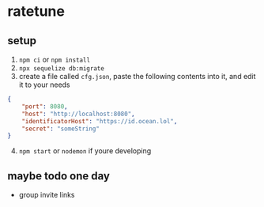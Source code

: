 # ratetune

## setup
1. `npm ci` or `npm install`
2. `npx sequelize db:migrate`
3. create a file called `cfg.json`, paste the following contents into it, and edit it to your needs
```json
{
    "port": 8080,
    "host": "http://localhost:8080",
    "identificatorHost": "https://id.ocean.lol",
    "secret": "someString"
}
```
4. `npm start` or `nodemon` if youre developing

## maybe todo one day
- group invite links
